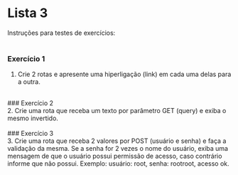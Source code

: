 # Lista 3
Instruções para testes de exercícios:<br />
<br />
### Exercício 1<br />
1. Crie 2 rotas e apresente uma hiperligação (link) em cada uma delas para a outra.<br />
<br />
### Exercício 2<br />
2. Crie uma rota que receba um texto por parâmetro GET (query) e exiba o mesmo invertido.<br />
<br />
### Exercício 3<br />
3. Crie uma rota que receba 2 valores por POST (usuário e senha) e faça a validação da mesma. Se a senha for 2 vezes o nome do usuário, exiba uma mensagem de que o usuário possui permissão de acesso, caso contrário informe que não possui. Exemplo:
usuário: root, senha: rootroot, acesso ok.<br />
